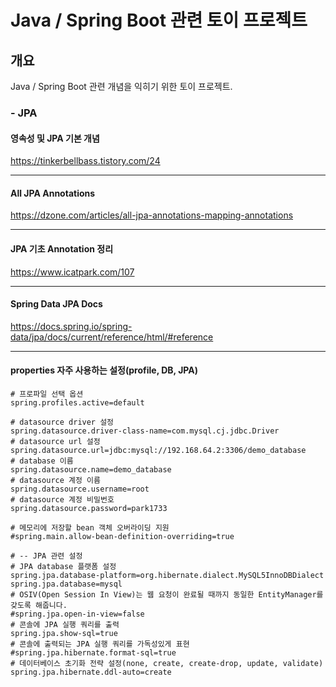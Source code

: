 # Java / Spring Boot 관련 토이 프로젝트

## 개요
Java / Spring Boot 관련 개념을 익히기 위한 토이 프로젝트.

### - JPA
#### 영속성 및 JPA 기본 개념
https://tinkerbellbass.tistory.com/24

---
#### All JPA Annotations
https://dzone.com/articles/all-jpa-annotations-mapping-annotations

---
#### JPA 기초 Annotation 정리
https://www.icatpark.com/107

---
#### Spring Data JPA Docs
https://docs.spring.io/spring-data/jpa/docs/current/reference/html/#reference 

---
#### properties 자주 사용하는 설정(profile, DB, JPA)
~~~properties
# 프로파일 선택 옵션
spring.profiles.active=default

# datasource driver 설정
spring.datasource.driver-class-name=com.mysql.cj.jdbc.Driver
# datasource url 설정
spring.datasource.url=jdbc:mysql://192.168.64.2:3306/demo_database
# database 이름
spring.datasource.name=demo_database
# datasource 계정 이름
spring.datasource.username=root
# datasource 계정 비밀번호
spring.datasource.password=park1733

# 메모리에 저장할 bean 객체 오버라이딩 지원
#spring.main.allow-bean-definition-overriding=true

# -- JPA 관련 설정
# JPA database 플랫폼 설정
spring.jpa.database-platform=org.hibernate.dialect.MySQL5InnoDBDialect
spring.jpa.database=mysql
# OSIV(Open Session In View)는 웹 요청이 완료될 때까지 동일한 EntityManager를 갖도록 해줍니다.
#spring.jpa.open-in-view=false
# 콘솔에 JPA 실행 쿼리를 출력
spring.jpa.show-sql=true
# 콘솔에 출력되는 JPA 실행 쿼리를 가독성있게 표현
#spring.jpa.hibernate.format-sql=true
# 데이터베이스 초기화 전략 설정(none, create, create-drop, update, validate)
spring.jpa.hibernate.ddl-auto=create
~~~